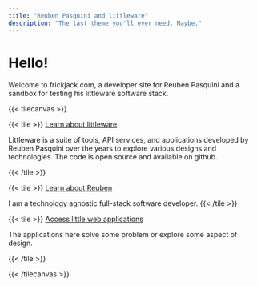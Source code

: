 ```yaml
---
title: "Reuben Pasquini and littleware"
description: "The last theme you'll ever need. Maybe."
---
```


# Hello!

Welcome to frickjack.com, a developer site for Reuben Pasquini and a sandbox for testing his littleware software stack.

{{< tilecanvas >}}

{{< tile >}}
[Learn about littleware](/littleware/index.html)

Littleware is a suite of tools, API services, and applications developed by Reuben Pasquini over the years to explore various designs and technologies.  The code is open source and available on github.

{{< /tile >}}

{{< tile >}}
[Learn about Reuben](/connect/index.html)

I am a technology agnostic full-stack software developer.
{{< /tile >}}

{{< tile >}}
[Access little web applications](/apps/index.html)

The applications here solve some problem or explore some aspect of design.

{{< /tile >}}

{{< /tilecanvas >}}

